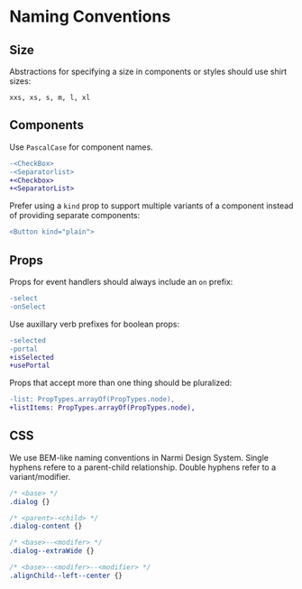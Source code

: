 # Naming Conventions

## Size

Abstractions for specifying a size in components or styles should use shirt sizes:

```
xxs, xs, s, m, l, xl
```

## Components

Use `PascalCase` for component names.

```diff
-<CheckBox>
-<Separatorlist>
+<Checkbox>
+<SeparatorList>
```

Prefer using a `kind` prop to support multiple variants of a component instead of providing separate components:

```diff
<Button kind="plain">
```

## Props

Props for event handlers should always include an `on` prefix:

```diff
-select
-onSelect
```

Use auxillary verb prefixes for boolean props:

```diff
-selected
-portal
+isSelected
+usePortal
```

Props that accept more than one thing should be pluralized:

```diff
-list: PropTypes.arrayOf(PropTypes.node),
+listItems: PropTypes.arrayOf(PropTypes.node),
```

## CSS

We use BEM-like naming conventions in Narmi Design System. Single hyphens refere to a parent-child relationship. Double hyphens refer to a variant/modifier.

```css
/* <base> */
.dialog {}

/* <parent>-<child> */
.dialog-content {}

/* <base>--<modifer> */
.dialog--extraWide {}

/* <base>--<modifer>--<modifier> */
.alignChild--left--center {}
```